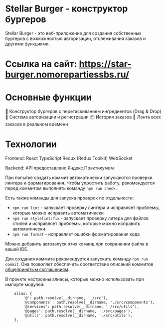 # Stellar Burger - конструктор бургеров

Stellar Burger - это веб-приложение для создания собственных бургеров с возможностью авторизации, отслеживания заказов и другими функциями.

# Ссылка на сайт: https://star-burger.nomorepartiessbs.ru/

# Основные функции

🍔 Конструктор бургеров с перетаскиванием ингредиентов (Drag & Drop)
🔐 Система авторизации и регистрации
📦 История заказов
🚀 Лента всех заказов в реальном времени

# Технологии

Frontend:
React
TypeScript
Redux (Redux Toolkit)
WebSocket

Backend:
API предоставлено Яндекс.Практикумом

При попытке создать коммит автоматически запускаются проверки линтера и форматирования.
Чтобы упростить работу, рекомендуется перед коммитом выполнять команду `npm run check`.

Есть также команды для запуска проверок по отдельности:

- `npm run lint` - запускает проверку линтера и исправляет проблемы, которые можно исправить автоматически
- `npm run stylelint:fix` - запускает проверку литера для файлов стилей и исправляет проблемы, которые можно исправить автоматически
- `npm run format` - исправляет ошибки форматирования кода

Можно добавить автозапуск этих команд при сохранении файла в вашей IDE.

Для создания коммита рекомендуется запускать команду `npm run commit`. Она позволяет обеспечить соответствие описаний коммитов [общепринятым соглашениям](https://www.conventionalcommits.org/en/v1.0.0/).

В проекте настроены алиасы, которые можно использовать при импорте модулей:

```
	alias: {
		'@': path.resolve(__dirname, './src'),
		'@components': path.resolve(__dirname, './src/components'),
		'@services': path.resolve(__dirname, './src/utils'),
		'@pages': path.resolve(__dirname, './src/pages'),
		'@utils': path.resolve(__dirname, './src/utils'),
	},
```
